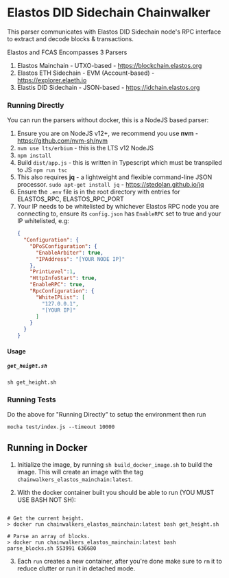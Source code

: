 # Elastos DID Sidechain Chainwalker

This parser communicates with Elastos DID Sidechain node's RPC interface to extract and decode blocks & transactions.

Elastos and FCAS Encompasses 3 Parsers

1. Elastos Mainchain - UTXO-based - https://blockchain.elastos.org
2. Elastos ETH Sidechain - EVM (Account-based) - https://explorer.elaeth.io
3. Elastis DID Sidechain - JSON-based - https://idchain.elastos.org

### Running Directly

You can run the parsers without docker, this is a NodeJS based parser:

1. Ensure you are on NodeJS v12+, we recommend you use **nvm** - https://github.com/nvm-sh/nvm
2. `nvm use lts/erbium` - this is the LTS v12 NodeJS 
3. `npm install`
4. Build `dist/app.js` - this is written in Typescript which must be transpiled to JS
    `npm run tsc`
4. This also requires **jq** - a lightweight and flexible command-line JSON processor.
    `sudo apt-get install jq` - https://stedolan.github.io/jq
5. Ensure the `.env` file is in the root directory with entries for ELASTOS_RPC, ELASTOS_RPC_PORT
6. Your IP needs to be whitelisted by whichever Elastos RPC node you are connecting to, ensure its `config.json` 
    has `EnableRPC` set to true and your IP whitelisted, e.g:
    ```json
    {
      "Configuration": {
        "DPoSConfiguration": {
          "EnableArbiter": true,
          "IPAddress": "[YOUR NODE IP]"
        },
        "PrintLevel":1,
        "HttpInfoStart": true,
        "EnableRPC": true,
        "RpcConfiguration": {
          "WhiteIPList": [
            "127.0.0.1",
            "[YOUR IP]"
          ]
        }
      }
    }
    ```   

#### Usage

##### `get_height.sh`

`sh get_height.sh`

### Running Tests

Do the above for "Running Directly" to setup the environment then run

`mocha test/index.js --timeout 10000`

## Running in Docker

1. Initialize the image, by running `sh build_docker_image.sh` to build the image. This will create an image with the tag `chainwalkers_elastos_mainchain:latest`.

2. With the docker container built you should be able to run (YOU MUST USE BASH NOT SH):

```shell

# Get the current height.
> docker run chainwalkers_elastos_mainchain:latest bash get_height.sh

# Parse an array of blocks.
> docker run chainwalkers_elastos_mainchain:latest bash parse_blocks.sh 553991 636680

```

3. Each `run` creates a new container, after you're done make sure to `rm` it to reduce clutter or run it in detached mode.
